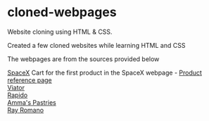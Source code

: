 # cloned-webpages
Website cloning using HTML &amp; CSS.
<br>
<p>Created a few cloned websites while learning HTML and CSS</p>
<p>The webpages are from the sources provided below</p>
<a href = "https://shop.spacex.com/" target = "_blank">SpaceX</a>
<span>Cart for the first product in the SpaceX webpage - </span>
<a href = "https://shop.spacex.com/collections/trending/products/spacex-fram2-t-shirt" target = "_blank">Product reference page</a><br>
<a href = "https://www.viator.com/?m=33953&supag=1240250194145278&supca=676923706&supsc=kwd-77515991602646&supai=77515770892157&supdv=c&supnt=o&suplp=116074&supli=3169&supti=kwd-77515991602646&tsem=true&supci=kwd-77515991602646&&msclkid=431f972fd48a1770d7e7ff222c8de78d&gclid=431f972fd48a1770d7e7ff222c8de78d&gclsrc=3p.ds&gad_source=7" target = "_blank">Viator </a><br>
<a href = "https://www.rapido.bike/Home" target = "_blank">Rapido</a> <br>
<a href = "https://ammaspastries.in/" target = "_blank">Amma's Pastries</a>   <br>
<a href = "https://www.rayromanocontracting.com/#home1" target = "_blank">Ray Romano</a>


